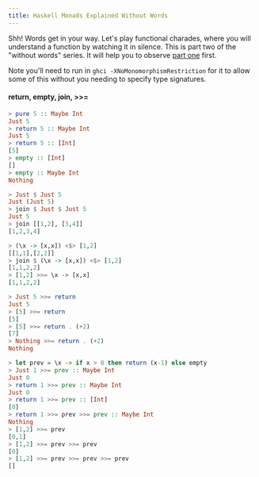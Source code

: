 ```yaml
---
title: Haskell Monads Explained Without Words
---
```


Shh! Words get in your way. Let's play functional charades, where
you will understand a function by watching it in silence. This is
part two of the "without words" series. It will help you to observe
[part one](2013-08-27-weird-symbols-in-their-native-tongue.html)
first.

Note you'll need to run in `ghci -XNoMonomorphismRestriction` for
it to allow some of this without you needing to specify type
signatures.


#### return, empty, join, >>=

```haskell
> pure 5 :: Maybe Int
Just 5
> return 5 :: Maybe Int
Just 5
> return 5 :: [Int]
[5]
> empty :: [Int]
[]
> empty :: Maybe Int
Nothing

> Just $ Just 5
Just (Just 5)
> join $ Just $ Just 5
Just 5
> join [[1,2], [3,4]]
[1,2,3,4]

> (\x -> [x,x]) <$> [1,2]
[[1,1],[2,2]]
> join $ (\x -> [x,x]) <$> [1,2]
[1,1,2,2]
> [1,2] >>= \x -> [x,x]
[1,1,2,2]

> Just 5 >>= return
Just 5
> [5] >>= return
[5]
> [5] >>= return . (+2)
[7]
> Nothing >>= return . (+2)
Nothing

> let prev = \x -> if x > 0 then return (x-1) else empty
> Just 1 >>= prev :: Maybe Int
Just 0
> return 1 >>= prev :: Maybe Int
Just 0
> return 1 >>= prev :: [Int]
[0]
> return 1 >>= prev >>= prev :: Maybe Int
Nothing
> [1,2] >>= prev
[0,1]
> [1,2] >>= prev >>= prev
[0]
> [1,2] >>= prev >>= prev >>= prev
[]
```
